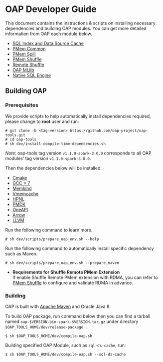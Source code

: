 # OAP Developer Guide

This document contains the instructions & scripts on installing necessary dependencies and building OAP modules. 
You can get more detailed information from OAP each module below.

* [SQL Index and Data Source Cache](https://github.com/oap-project/sql-ds-cache/blob/v1.1.0-spark-3.0.0/docs/Developer-Guide.md)
* [PMem Common](https://github.com/oap-project/pmem-common/tree/v1.1.0-spark-3.0.0)
* [PMem Spill](https://github.com/oap-project/pmem-spill/tree/v1.1.0-spark-3.0.0)
* [PMem Shuffle](https://github.com/oap-project/pmem-shuffle/tree/v1.1.0-spark-3.0.0#5-install-dependencies-for-pmem-shuffle)
* [Remote Shuffle](https://github.com/oap-project/remote-shuffle/tree/v1.1.0-spark-3.0.0)
* [OAP MLlib](https://github.com/oap-project/oap-mllib/tree/v1.1.0-spark-3.0.0)
* [Native SQL Engine](https://github.com/oap-project/native-sql-engine/tree/v1.1.0-spark-3.0.0)

## Building OAP

### Prerequisites

We provide scripts to help automatically install dependencies required, please change to **root** user and run:

```
# git clone -b <tag-version> https://github.com/oap-project/oap-tools.git
# cd oap-tools
# sh dev/install-compile-time-dependencies.sh
```
*Note*: oap-tools tag version `v1.1.0-spark-3.0.0` corresponds to  all OAP modules' tag version `v1.1.0-spark-3.0.0`.

Then the dependencies below will be installed:

* [Cmake](https://help.directadmin.com/item.php?id=494)
* [GCC > 7](https://gcc.gnu.org/wiki/InstallingGCC)
* [Memkind](https://github.com/memkind/memkind/tree/v1.10.1)
* [Vmemcache](https://github.com/pmem/vmemcache)
* [HPNL](https://github.com/Intel-bigdata/HPNL)
* [PMDK](https://github.com/pmem/pmdk)  
* [OneAPI](https://software.intel.com/content/www/us/en/develop/tools/oneapi.html)
* [Arrow](https://github.com/oap-project/arrow/tree/arrow-3.0.0-oap-1.1)
* [LLVM](https://llvm.org/) 

Run the following command to learn more.

```
# sh dev/scripts/prepare_oap_env.sh --help
```

Run the following command to automatically install specific dependency such as Maven.

```
# sh dev/scripts/prepare_oap_env.sh --prepare_maven
```

- **Requirements for Shuffle Remote PMem Extension**  
If enable Shuffle Remote PMem extension with RDMA, you can refer to [PMem Shuffle](https://github.com/oap-project/pmem-shuffle) to configure and validate RDMA in advance.

### Building

OAP is built with [Apache Maven](http://maven.apache.org/) and Oracle Java 8.

To build OAP package, run command below then you can find a tarball named `oap-$VERSION-bin-spark-$VERSION.tar.gz` under directory `$OAP_TOOLS_HOME/dev/release-package `.
```
$ sh $OAP_TOOLS_HOME/dev/compile-oap.sh
```

Building specified OAP Module, such as `sql-ds-cache`, run:
```
$ sh $OAP_TOOLS_HOME/dev/compile-oap.sh --sql-ds-cache
```
